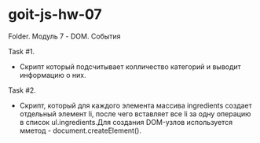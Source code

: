 # goit-js-hw-07

Folder. Модуль 7 - DOM. События

Task #1.

- Cкрипт который подсчитывает колличество категорий и выводит информацию о них.

Task #2.

- Cкрипт, который для каждого элемента массива ingredients создает отдельный
  элемент li, после чего вставляет все li за одну операцию в список
  ul.ingredients.Для создания DOM-узлов используется мметод -
  document.createElement().
